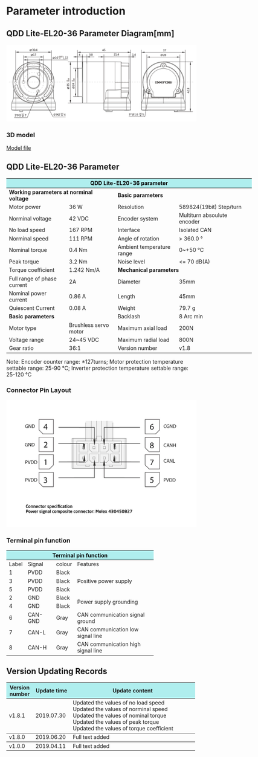 # Parameter introduction 
## QDD Lite-EL20-36 Parameter Diagram[mm]
![QDD Lite-EL20-36]( ../../img/QDD_Lite_EL20-36_v1_8三视图.png ) 
### 3D model 
[Model file]( ../../3DModel/QDD_Lite_EL20-36_v1_8.step.zip )


## QDD Lite-EL20-36 Parameter

<table style="width:650px"><thead><tr><th colspan="4" style="background: PaleTurquoise; color: black;">QDD Lite-EL20-36 parameter</th></tr></thead><tbody><tr><td colspan="2"><b>Working parameters at norminal voltage</b></td><td colspan="2"><b>Basic parameters</b></td></tr><tr><td style="width:175px">Motor power</td><td style="width:135px">36 W</td><td style="width:130px">Resolution</td><td style="width:220px">589824(19bit) Step/turn</td></tr><tr><td>Norminal voltage</td><td>42 VDC</td><td style="width:130px">Encoder system</td><td style="width:220px">Multiturn absoulute encoder</td></tr><tr><td>No load speed</td><td>167 RPM</td><td>Interface</td><td>Isolated CAN</td></tr><tr><td>Norminal speed</td><td>111 RPM</td><td>Angle of rotation</td><td>> 360.0 °</td></tr><tr><td>Nominal torque</td><td>0.4 Nm</td><td>Ambient temperature range</td><td>0~+50 °C</td></tr><td>Peak torque</td><td>3.2 Nm</td><td>Noise level</td><td><= 70 dB(A)</td></tr><tr><td>Torque coefficient</td><td>1.242 Nm/A</td><td colspan="2"><b>Mechanical parameters</b></td></tr><tr><td>Full range of phase current</td><td>2A</td><td style="width:175px">Diameter</td><td style="width:175px">35mm</td></tr><tr><td>Nominal power current</td><td>0.86 A</td><td>Length</td><td>45mm</td></tr><tr><td>Quiescent Current</td><td>0.08 A</td><td>Weight</td><td>79.7 g</td></tr> <tr><td colspan="2"><b>Basic parameters</b></td><td>Backlash</td><td>8 Arc min</td></tr><tr><td>Motor type</td><td>Brushless servo motor</td><td>Maximum axial load</td><td>200N</td></tr><tr><td>Voltage range</td><td>24~45 VDC</td><td>Maximum radial load</td><td>800N</td></tr><tr><td>Gear ratio</td><td>36:1</td><td>Version number</td><td>v1.8</td></tr></tbody></table>


 Note: Encoder counter range: ±127turns; Motor protection temperature settable range: 25-90 °C; Inverter protection temperature settable range: 25-120 °C


### Connector Pin Layout

<img src="../img/配线2-2.png" style="width:600px">

### Terminal pin function

<table class="tableizer-table" style="width:390px">
 <thead><tr class="tableizer-firstrow"><th colspan="4" style="background: PaleTurquoise; color: black;">Terminal pin function</th></tr></thead><tbody><tr><td>Label</td><td>Signal</td><td>colour</td><td>Features </td></tr><tr><td>1</td><td>PVDD</td><td>Black</td><td rowspan="3">Positive power supply </td></tr><tr><td>3</td><td>PVDD</td><td>Black</td></tr><tr><td>5</td><td>PVDD</td><td>Black</td></tr><tr><td>2</td><td>GND</td><td>Black</td> <td rowspan="2">Power supply grounding</td></tr><tr><td>4</td><td>GND</td><td>Black</td></tr><tr><td>6</td><td>CAN-GND</td><td>Gray</td><td>CAN communication signal ground</td></tr><tr><td>7</td><td>CAN-L</td><td>Gray</td><td>CAN communication low signal line</td></tr><tr><td>8</td><td>CAN-H</td><td>Gray</td><td>CAN communication high signal line</td></tr></tbody></table>
 </tbody></table>


## Version Updating Records


<table style="width:500px"><thead><tr style="background:PaleTurquoise"><th style="width:100px">Version number</th><th style="width:150px">Update time</th><th style="width:3800px">Update content</th></tr></thead><tbody><tr><td>v1.8.1</td><td>2019.07.30</td><td>Updated the values of no load speed <br>Updated the values of norminal speed <br>Updated the values of nominal torque <br>Updated the values of peak torque <br>Updated the values of torque coefficient</th></tr></thead><tbody><tr><td>v1.8.0</td><td>2019.06.20</td><td>Full text added</th></tr></thead><tbody><tr><td>v1.0.0</td><td>2019.04.11</td><td>Full text added</td></tbody></table>
